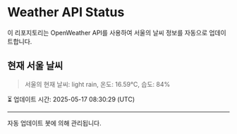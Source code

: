 
# Weather API Status

이 리포지토리는 OpenWeather API를 사용하여 서울의 날씨 정보를 자동으로 업데이트합니다.

## 현재 서울 날씨
> 서울의 현재 날씨: light rain, 온도: 16.59°C, 습도: 84%

⏳ 업데이트 시간: 2025-05-17 08:30:29 (UTC)

---
자동 업데이트 봇에 의해 관리됩니다.
